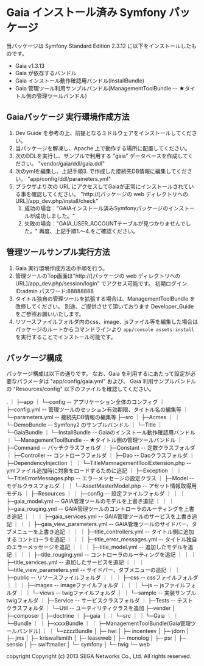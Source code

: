 Gaia インストール済み Symfony パッケージ
========================================

当パッケージは Symfony Standard Edition 2.3.12 に以下をインストールしたものです。

* Gaia v1.3.13
* Gaia が依存するバンドル
* Gaia インストール動作確認用バンドル(InstallBundle)
* Gaia 管理ツール利用サンプルバンドル(ManagementToolBundle  -- ★タイトル側の管理ツールバンドル)

Gaiaパッケージ 実行環境作成方法
----------------

1. Dev Guide を参考の上、前提となるミドルウェアをインストールしてください。
2. 当パッケージを解凍し、Apache 上で動作する場所に配置してください。
3. 次のDDLを実行し、サンプルで利用する "gaia" データベースを作成してください。
   "vendor/gaia/ddl/gaia.ddl"
4. 次のymlを編集し、上記手順3. で作成した接続先DB情報に編集してください。
   "app/config/ddl/parameters.yml"
5. ブラウザより次の URL にアクセスしてGaiaが正常にインストールされている事を確認してください。
   "http://[パッケージの web ディレクトリへの URL]/app_dev.php/install/check"
   1) 成功の場合："GAIAインストール済みSymfonyパッケージのインストールが成功しました。"
   2) 失敗の場合："GAIA_USER_ACCOUNTテーブルが見つかりませんでした。"
                  再度、上記手順1.～4.をご確認ください。

管理ツールサンプル実行方法
----------------

1. Gaia 実行環境作成方法の手順を行う。
2. 管理ツールのTop画面は"http://[パッケージの web ディレクトリへの URL]/app_dev.php/session/login" でアクセス可能です。
   初期ログインID:admin
   パスワード:88888888
3. タイトル独自の管理ツールを拡張する場合は、ManagementToolBundle を改修してください。
   別途、ご提供させて頂いております Developer_Guide をご参照お願いいたします。
4. リソースファイルフォルダ内のcss、image、jsファイル等を編集した場合はパッケージのルートからコマンドラインより
   `app/console assets:install` を実行することでインストール可能です。

パッケージ構成
---------------

パッケージ構成は以下の通りです。
なお、Gaia を利用するにあたって設定が必要なパラメータは "app/config/gaia.yml" および、
Gaia 利用サンプルバンドルの "Resources/config" 以下のファイルを確認してください。

   .
  ｜
  ├─app
  ｜  └─config   -- アプリケーション全体のコンフィグ
  ｜      ├─config.yml      -- 管理ツールのセッション有効期限、タイトル名の編集等
  ｜      └─parameters.yml  -- 接続先DB情報の編集等
  ├─src
  ｜  ├─Acmes
  ｜  ｜  └─DemoBundle   -- Symfony2 のサンプルバンドル
  ｜  └─Title
  ｜     └─GaiaBundle
  ｜        └─InstallBundle          -- Gaiaのインストール動作確認用バンドル
  ｜        └─ManagementToolBundle   -- ★タイトル側の管理ツールバンドル
  ｜            ├─Command     -- バッチクラスフォルダ
  ｜            ├─Constant    -- 定数クラスフォルダ
  ｜            ├─Controller  -- コントローラフォルダ
  ｜            ├─Dao         -- Daoクラスフォルダ
  ｜            ├─DependencyInjection
  ｜            ｜  └─TitleMamnagementToolExtension.php  -- ymlファイル追加時に対象をロードするために追記
  ｜            ├─Exception
  ｜            ｜  └─TitleErrorMessages.php             -- エラーメッセージの設定クラス
  ｜            ├─Model    -- モデルクラスフォルダ
  ｜            ｜  └─AssetMasterModel.php               -- アセット情報取得用モデル
  ｜            ├─Resources
  ｜            ｜  ├─config  -- 設定ファイルフォルダ
  ｜            ｜  ｜  ├─gaia_model.yml            -- GAIA管理ツールのモデルを上書き追記
  ｜            ｜  ｜  ├─gaia_rouging.yml          -- GAIA管理ツールのコントローラのルーティングを上書き追記
  ｜            ｜  ｜  ├─gaia_services.yml         -- GAIA管理ツールのサービスを上書き追記
  ｜            ｜  ｜  ├─gaia_view_parameters.yml  -- GAIA管理ツールのサイドバー、タブメニューを上書き追記
  ｜            ｜  ｜  ├─title_controllers.yml     -- タイトル側に追加するコントローラを追記
  ｜            ｜  ｜  ├─title_error_messages.yml  -- タイトル独自のエラーメッセージを追記
  ｜            ｜  ｜  ├─title_model.yml           -- 追加したモデルを追記
  ｜            ｜  ｜  ├─title_rouging.yml         -- コントローラのルーティングを追記
  ｜            ｜  ｜  ├─title_services.yml        -- 追加したサービスを追記
  ｜            ｜  ｜  └─title_view_parameters.yml -- サイドバー、タブメニューの追記
  ｜            ｜  ├─public  -- リソースファイルフォルダ
  ｜            ｜  ｜  ├─css     -- cssファイルフォルダ
  ｜            ｜  ｜  ├─images  -- imageファイルフォルダ
  ｜            ｜  ｜  └─js      -- jsファイルフォルダ
  ｜            ｜  └─views   -- twigファイルフォルダ
  ｜            ｜      └─sample  -- 実装サンプルtwigフォルダ
  ｜            ├─Service  -- サービスクラスフォルダ
  ｜            ├─Tests    -- テストクラスフォルダ
  ｜            └─Util     -- ユーティリティクラスを追加
  ├─vender
  │  ├─composer
  │  ├─doctrine
  ｜  ├─gaia
  ｜  ｜  └─src
  ｜  ｜      └─Gaia
  ｜  ｜          └─Bundle
  ｜  ｜              ├─xxxxBundle
  ｜  ｜              ├─ManagementToolBundle(Gaia管理ツールバンドル)
  ｜  ｜              └─zzzzBundle
  │  ├─ hwi
  │  ├─ incenteev
  │  ├─ jdorn
  │  ├─ jms
  │  ├─ kriswallsmith
  │  ├─ leaseweb
  │  ├─ monolog
  │  ├─ psr
  │  ├─ sensio
  │  ├─ swiftmailer
  │  └─ symfony
  │  └─ twig
  └─ web

copyright Copyright (c) 2013 SEGA Networks Co., Ltd. All rights reserved.


